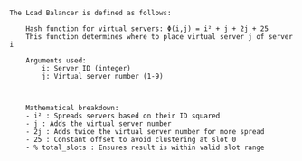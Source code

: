     The Load Balancer is defined as follows:
    
        Hash function for virtual servers: Φ(i,j) = i² + j + 2j + 25
        This function determines where to place virtual server j of server i
        
        Arguments used:
            i: Server ID (integer)
            j: Virtual server number (1-9)
            

        
        Mathematical breakdown:
        - i² : Spreads servers based on their ID squared
        - j : Adds the virtual server number
        - 2j : Adds twice the virtual server number for more spread
        - 25 : Constant offset to avoid clustering at slot 0
        - % total_slots : Ensures result is within valid slot range
  
